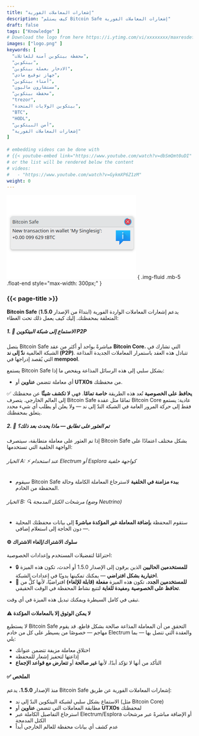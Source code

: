 ```yaml
---
title: "إشعارات المعاملات الفورية"
description: "كيف يستلم Bitcoin Safe إشعارات المعاملات الفورية"
draft: false
tags: ["Knowledge" ]
# Download the logo from here https://i.ytimg.com/vi/xxxxxxxx/maxresdefault.jpg
images: ["logo.png" ]
keywords: [
  "محفظة بيتكوين آمنة للعائلات",
  "بيتكوين",
  "الادخار بعملة بيتكوين",
  "جهاز توقيع مادي",
  "أمناء بيتكوين",
  "مستشارون ماليون",
  "محفظة بيتكوين",
  "trezor",
  "بيتكوين الولايات المتحدة",
  "BTC",
  "HODL",
  "أمن البيتكوين",
  "إشعارات المعاملات الفورية"
]

# embedding videos can be done with 
# {{< youtube-embed link="https://www.youtube.com/watch?v=dbSmQmt0uDI" >}}
# or the list will be rendered below the content
# videos:
#   - "https://www.youtube.com/watch?v=GykmXP6Z1zM"
weight: 0
---
```




![](logo.png)
{ .img-fluid .mb-5 .float-end style="max-width: 300px;" }


### {{< page-title >}}  
 
  


**Bitcoin Safe** (ابتداءً من الإصدار **1.5.0**) يدعم إشعارات المعاملات الواردة الفورية المتعلقة بمحفظتك. إليك كيف يعمل ذلك تحت الغطاء:




##### 1. 📡 الاستماع إلى شبكة البيتكوين P2P

يتصل Bitcoin Safe مباشرةً بواحد أو أكثر من عقد **Bitcoin Core**، التي تشارك في الشبكة العالمية **ندّ إلى ند (P2P)**. تتبادل هذه العقد باستمرار المعاملات الجديدة المذاعة التي يُقصد إدراجها في **mempool**.

يستمع Bitcoin Safe بشكل سلبي إلى هذه الرسائل المذاعة ويفحص ما إذا:

* أي معاملة تتضمن **عناوين** أو **UTXOs** من محفظتك.

✅ **يحافظ على الخصوصية**
تُعد هذه الطريقة **خاصة تمامًا**. فهي **لا تكشف شيئًا** عن محفظتك إلى العالم الخارجي.
يتصرف Bitcoin Safe تمامًا مثل عقدة Bitcoin Core عادية: يستمع فقط إلى حركة المرور العامة في الشبكة الندّ إلى ند — ولا يعلن أو يطلب أي شيء محدد يتعلق بمحفظتك.



##### 2. 🧠 تم العثور على تطابق — ماذا يحدث بعد ذلك؟

إذا تم العثور على معاملة متطابقة، سيتصرف Bitcoin Safe بشكل مختلف اعتمادًا على الواجهة الخلفية التي تستخدمها:

###### الخيار A: ⚡ عند استخدام Electrum أو Esplora كواجهة خلفية

* سيقوم Bitcoin Safe **ببدء مزامنة في الخلفية** لاسترجاع المعاملة الكاملة وحالة المحفظة من الخادم.

###### الخيار B: 🔍 مرشحات الكتل المدمجة (وضع Neutrino)

* ستقوم المحفظة **بإضافة المعاملة غير المؤكدة مباشرةً** إلى بيانات محفظتك المحلية — دون الحاجة إلى استعلام إضافي.



#### ⚙️ سلوك الاشتراك/إلغاء الاشتراك

احترامًا لتفضيلات المستخدم وإعدادات الخصوصية:

* 🔒 **للمستخدمين الحاليين** الذين يرقون إلى الإصدار 1.5.0 أو أحدث، تكون هذه الميزة **اختيارية بشكل افتراضي** — يمكنك تمكينها يدويًا في إعدادات الشبكة.
* 🚀 **للمستخدمين الجدد**، تكون هذه الميزة **مفعلة (قابلة للإلغاء)** افتراضيًا، لأنها كلٌّ من **تحافظ على الخصوصية** و**مفيدة للغاية** لتتبع نشاط المحفظة في الوقت الحقيقي.

تبقى في كامل السيطرة ويمكنك تبديل هذه الميزة في أي وقت.
 
 


#### ⚠️ لا يمكن الوثوق إلا بالمعاملات المؤكدة

لا يستطيع Bitcoin Safe التحقق من أن المعاملة المذاعة صالحة بشكل قاطع. قد يقوم مهاجم — خصوصًا من يسيطر على كل من خادم Electrum والعقدة التي تتصل بها — بما يلي:

* اختلاق معاملة مزيفة تتضمن عنوانك
* إذاعتها لتحفيز إشعار للمحفظة
* التأكد من أنها لا تؤكد أبدًا، لأنها **غير صالحة** أو **تتعارض مع قواعد الإجماع**


  


#### ✅ الملخص

منذ الإصدار **1.5.0**، يدعم Bitcoin Safe إشعارات المعاملات الفورية عن طريق:

* الاستماع بشكل سلبي لشبكة البيتكوين الندّ إلى ند (مثل Bitcoin Core)
* مطابقة المعاملات التي تتضمن **عناوين** أو **UTXOs** لمحفظتك
* استرجاع التفاصيل الكاملة عبر Electrum/Esplora أو الإضافة مباشرةً عبر مرشحات الكتل المدمجة
* عدم كشف أي بيانات محفظة للعالم الخارجي أبداً